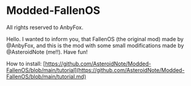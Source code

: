 # Modded-FallenOS
All rights reserved to AnbyFox.

Hello. I wanted to inform you, that FallenOS (the original mod) made by @AnbyFox, and this is the mod with some small modifications made by @AsteroidNote (me!!).
Have fun!

How to install: [https://github.com/AsteroidNote/Modded-FallenOS/blob/main/tutorial](https://github.com/AsteroidNote/Modded-FallenOS/blob/main/tutorial.md)
